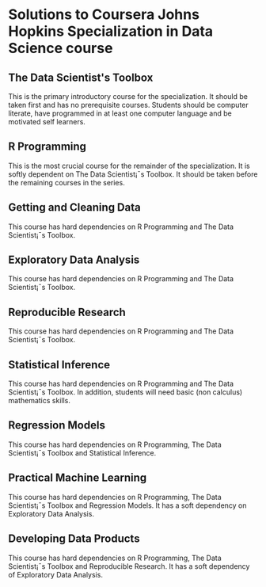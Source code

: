 # Solutions to Coursera Johns Hopkins Specialization in Data Science course

## The Data Scientist's Toolbox
This is the primary introductory course for the specialization. It 
should be taken first and has no prerequisite courses. Students 
should be computer literate, have programmed in at least one 
computer language and be motivated self learners. 
 
## R Programming
This is the most crucial course for the remainder of the 
specialization. It is softly dependent on The Data Scientist¡¯s 
Toolbox. It should be taken before the remaining courses in the 
series. 
 
## Getting and Cleaning Data
This course has hard dependencies on R Programming and 
The Data Scientist¡¯s Toolbox. 
 
## Exploratory Data Analysis
This course has hard dependencies on R Programming and 
The Data Scientist¡¯s Toolbox. 
 
 
 
## Reproducible Research
This course has hard dependencies on R Programming and 
The Data Scientist¡¯s Toolbox. 
 
 
## Statistical Inference
This course has hard dependencies on R Programming and 
The Data Scientist¡¯s Toolbox. In addition, students will need 
basic (non calculus) mathematics skills.  
 
 
 
## Regression Models
This course has hard dependencies on R Programming, The 
Data Scientist¡¯s Toolbox and Statistical Inference. 
 
 
## Practical Machine Learning
This course has hard dependencies on R Programming, The 
Data Scientist¡¯s Toolbox and Regression Models. It has a soft 
dependency on Exploratory Data Analysis.  
 
## Developing Data Products
This course has hard dependencies on R Programming, The 
Data Scientist¡¯s Toolbox and Reproducible Research. It has a 
soft dependency of Exploratory Data Analysis. 
